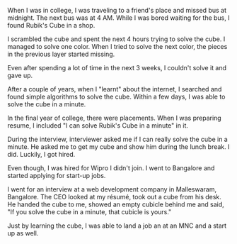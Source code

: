 <!--
.. title: Cube & Cubicle
.. slug: cube-cubicle
.. date: 2024-08-25 19:05:37 UTC+05:30
.. tags: 
.. category: 
.. link: 
.. description: 
.. type: text
-->

When I was in college, I was traveling to a friend's place and missed bus at midnight. The next bus was at 4 AM. While I was bored waiting for the bus, I found Rubik's Cube in a shop.

I scrambled the cube and spent the next 4 hours trying to solve the cube. I managed to solve one color. When I tried to solve the next color, the pieces in the previous layer started missing.

Even after spending a lot of time in the next 3 weeks, I couldn't solve it and gave up.

After a couple of years, when I "learnt" about the internet, I searched and found simple algorithms to solve the cube. Within a few days, I was able to solve the cube in a minute.

In the final year of college, there were placements. When I was preparing resume, I included "I can solve Rubik's Cube in a minute" in it.

During the interview, interviewer asked me if I can really solve the cube in a minute. He asked me to get my cube and show him during the lunch break. I did.
Luckily, I got hired.


Even though, I was hired for Wipro I didn't join. I went to Bangalore and started applying for start-up jobs.

I went for an interview at a web development company in Malleswaram, Bangalore. The CEO looked at my résumé, took out a cube from his desk. He handed the cube to me, showed an empty cubicle behind me and said, "If you solve the cube in a minute, that cubicle is yours."

Just by learning the cube, I was able to land a job an at an MNC and a start up as well.
